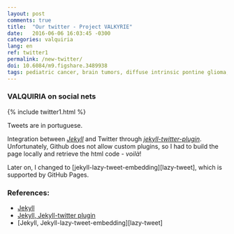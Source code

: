```yaml
---
layout: post
comments: true
title:  "Our twitter - Project VALKYRIE"
date:   2016-06-06 16:03:45 -0300
categories: valquiria
lang: en
ref: twitter1
permalink: /new-twitter/
doi: 10.6084/m9.figshare.3489938
tags: pediatric cancer, brain tumors, diffuse intrinsic pontine glioma, clinical trial, twitter, project valkyrie
---
```

### VALQUIRIA on social nets

{% include twitter1.html %}

Tweets are in portuguese.

Integration between [_Jekyll_][jekyll] and Twitter through [_jekyll-twitter-plugin_][jekyll-twitter-plugin]. Unfortunately, Github does not allow custom plugins, so I had to build the page locally and retrieve the html code - _voilà_!

Later on, I changed to [jekyll-lazy-tweet-embedding][lazy-tweet], which is supported by GitHub Pages.

### References:

- [Jekyll][jekyll]
- [Jekyll, Jekyll-twitter plugin][jekyll-twitter-plugin]
- [Jekyll, Jekyll-lazy-tweet-embedding][lazy-tweet]

[jekyll]: https://jekyllrb.com
[jekyll-twitter-plugin]: https://github.com/rob-murray/jekyll-twitter-plugin
[lazy-twwet]: https://github.com/takuti/jekyll-lazy-tweet-embedding
